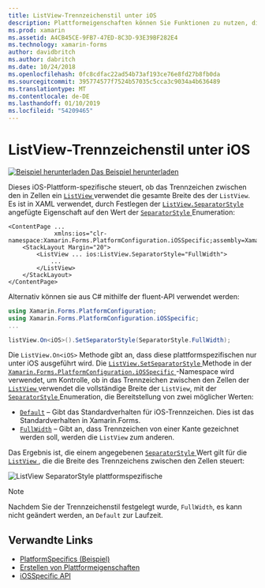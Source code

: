 ```yaml
---
title: ListView-Trennzeichenstil unter iOS
description: Plattformeigenschaften können Sie Funktionen zu nutzen, die nur auf einer bestimmten Plattform verfügbar ist ohne die Implementierung der benutzerdefinierten Renderern und Effekte. In diesem Artikel wird erläutert, wie der iOS-Plattform-spezifische zu nutzen, die steuert, ob das Trennzeichen zwischen den Zellen in einer ListView auf die gesamte Breite des der ListView verwendet wird.
ms.prod: xamarin
ms.assetid: A4CB45CE-9FB7-47ED-8C3D-93E39BF282E4
ms.technology: xamarin-forms
author: davidbritch
ms.author: dabritch
ms.date: 10/24/2018
ms.openlocfilehash: 0fc8cdfac22ad54b73af193ce76e8fd27b8fb0da
ms.sourcegitcommit: 395774577f7524b57035c5cca3c9034a4b636489
ms.translationtype: MT
ms.contentlocale: de-DE
ms.lasthandoff: 01/10/2019
ms.locfileid: "54209465"
---
```

# <a name="listview-separator-style-on-ios"></a>ListView-Trennzeichenstil unter iOS

[![Beispiel herunterladen](~/media/shared/download.png) Das Beispiel herunterladen](https://developer.xamarin.com/samples/xamarin-forms/userinterface/platformspecifics/)

Dieses iOS-Plattform-spezifische steuert, ob das Trennzeichen zwischen den in Zellen ein [ `ListView` ](xref:Xamarin.Forms.ListView) verwendet die gesamte Breite des der `ListView`. Es ist in XAML verwendet, durch Festlegen der [ `ListView.SeparatorStyle` ](xref:Xamarin.Forms.PlatformConfiguration.iOSSpecific.ListView.SeparatorStyleProperty) angefügte Eigenschaft auf den Wert der [ `SeparatorStyle` ](xref:Xamarin.Forms.PlatformConfiguration.iOSSpecific.SeparatorStyle) Enumeration:

```xaml
<ContentPage ...
             xmlns:ios="clr-namespace:Xamarin.Forms.PlatformConfiguration.iOSSpecific;assembly=Xamarin.Forms.Core">
    <StackLayout Margin="20">
        <ListView ... ios:ListView.SeparatorStyle="FullWidth">
            ...
        </ListView>
    </StackLayout>
</ContentPage>
```

Alternativ können sie aus C# mithilfe der fluent-API verwendet werden:

```csharp
using Xamarin.Forms.PlatformConfiguration;
using Xamarin.Forms.PlatformConfiguration.iOSSpecific;
...

listView.On<iOS>().SetSeparatorStyle(SeparatorStyle.FullWidth);
```

Die `ListView.On<iOS>` Methode gibt an, dass diese plattformspezifischen nur unter iOS ausgeführt wird. Die [ `ListView.SetSeparatorStyle` ](xref:Xamarin.Forms.PlatformConfiguration.iOSSpecific.ListView.SetSeparatorStyle(Xamarin.Forms.IPlatformElementConfiguration{Xamarin.Forms.PlatformConfiguration.iOS,Xamarin.Forms.ListView},Xamarin.Forms.PlatformConfiguration.iOSSpecific.SeparatorStyle)) Methode in der [ `Xamarin.Forms.PlatformConfiguration.iOSSpecific` ](xref:Xamarin.Forms.PlatformConfiguration.iOSSpecific) -Namespace wird verwendet, um Kontrolle, ob in das Trennzeichen zwischen den Zellen der [ `ListView` ](xref:Xamarin.Forms.ListView) verwendet die vollständige Breite der `ListView`, mit der [ `SeparatorStyle` ](xref:Xamarin.Forms.PlatformConfiguration.iOSSpecific.SeparatorStyle) Enumeration, die Bereitstellung von zwei möglicher Werten:

- [`Default`](xref:Xamarin.Forms.PlatformConfiguration.iOSSpecific.SeparatorStyle.Default) – Gibt das Standardverhalten für iOS-Trennzeichen. Dies ist das Standardverhalten in Xamarin.Forms.
- [`FullWidth`](xref:Xamarin.Forms.PlatformConfiguration.iOSSpecific.SeparatorStyle.FullWidth) – Gibt an, dass Trennzeichen von einer Kante gezeichnet werden soll, werden die `ListView` zum anderen.

Das Ergebnis ist, die einem angegebenen [ `SeparatorStyle` ](xref:Xamarin.Forms.PlatformConfiguration.iOSSpecific.SeparatorStyle) Wert gilt für die [ `ListView` ](xref:Xamarin.Forms.ListView), die die Breite des Trennzeichens zwischen den Zellen steuert:

![](listview-separator-style-images/listview-separatorstyle.png "ListView SeparatorStyle plattformspezifische")

> [!NOTE]
> Nachdem Sie der Trennzeichenstil festgelegt wurde, `FullWidth`, es kann nicht geändert werden, an `Default` zur Laufzeit.

## <a name="related-links"></a>Verwandte Links

- [PlatformSpecifics (Beispiel)](https://developer.xamarin.com/samples/xamarin-forms/userinterface/platformspecifics/)
- [Erstellen von Plattformeigenschaften](~/xamarin-forms/platform/platform-specifics/index.md#creating-platform-specifics)
- [iOSSpecific API](xref:Xamarin.Forms.PlatformConfiguration.iOSSpecific)
